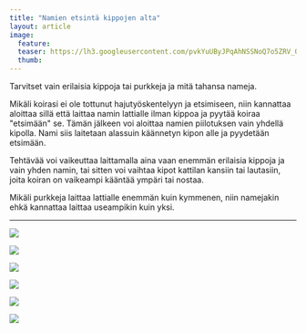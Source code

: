 ```yaml
---
title: "Namien etsintä kippojen alta"
layout: article
image:
  feature:
  teaser: https://lh3.googleusercontent.com/pvkYuUByJPqAhNSSNoQ7o5ZRV_O56mc6n5uc-0dgyvOgjwWvMmSQh4oRZrf1pT4l7YJYDAoLQBybTzpWwRsSqUQbvLBwtPgd1Plqgh3U1iOrQhtrJCxDrOJWjb48a_sI82Ch6xsdw6M8JwypsWkskPYAXtg79Mg-c-eJ-AJiR4Gin6yvqljNEGyfQIT9YTCOAgUQkvtaTUmHELQq7k7S5yJzJSgicYkcr_D8gntEQjzBeyWEGv9hn89jkRyF8OHZnKruhiUhR6M6oWiwchkvdG-MIwNGq650pFurlEqeQE4KY27ywq4gDryQhSo_MCcNXEF564qgs_YEw_PhE547ebHtvBU1r5k5lOSuEdMkX0pltLsON-66_b3TaWU_r0pkVaSVSWiMUVPiLbq_QNSvmG86SgGVzS3t2nKON6FgVhLLnun-ae2E24dYc8n1wmE7KI1IXMIeVHwVhbpIjxhVrcMglMdUhscW3EVXqbOGTBR2vaU2VrwUSdnMIyJX_h6Y9woLnw=w245
  thumb:
---
```


Tarvitset vain erilaisia kippoja tai purkkeja ja mitä tahansa nameja.

Mikäli koirasi ei ole tottunut hajutyöskentelyyn ja etsimiseen, niin kannattaa aloittaa sillä että laittaa namin lattialle ilman kippoa ja pyytää koiraa "etsimään" se. Tämän jälkeen voi aloittaa namien piilotuksen vain yhdellä kipolla. Nami siis laitetaan alassuin käännetyn kipon alle ja pyydetään etsimään.

Tehtävää voi vaikeuttaa laittamalla aina vaan enemmän erilaisia kippoja ja vain yhden namin, tai sitten voi vaihtaa kipot kattilan kansiin tai lautasiin, joita koiran on vaikeampi kääntää ympäri tai nostaa.

Mikäli purkkeja laittaa lattialle enemmän kuin kymmenen, niin namejakin ehkä kannattaa laittaa useampikin kuin yksi.

---

[![](https://lh3.googleusercontent.com/ke-f2cvLPNfsHJOfUP1z32LCWFibyB2uuZWEdsIvX9s=w800)](https://lh3.googleusercontent.com/ke-f2cvLPNfsHJOfUP1z32LCWFibyB2uuZWEdsIvX9s=s0)

[![](https://lh3.googleusercontent.com/FY4qHYCusHlhsZNEISNwhPTV9nhtsEdPTtS4on2WAT4=w800)](https://lh3.googleusercontent.com/FY4qHYCusHlhsZNEISNwhPTV9nhtsEdPTtS4on2WAT4=s0)

[![](https://lh3.googleusercontent.com/4IPG3Y0AHVGAKxbYUItYdv1FgVn4QmFmheOErm8oCf4=w800)](https://lh3.googleusercontent.com/4IPG3Y0AHVGAKxbYUItYdv1FgVn4QmFmheOErm8oCf4=s0)

[![](https://lh3.googleusercontent.com/qAYi9x-Rm2RMjvpnF2NxOLw3N8uMFztp2PEL5fU0PV5SEhfbB7zztYZZy3fpN8X2KpygySZwnUwi4cRkw7qW_zIkKLBPD4CtinAX7qdYg9KoxEddPT-wS74W0yKk_f39jvAxSsZ-EeDZ8u4aOlVRL49wTTq6ruKrMsKFjEK5H-ahKfka30EymJudDDPfPfMbEFiMC5tGV1ILqsNSjgV61M53Zk5BJJX3LuTk_xZuODsCAxaEQZKEdYZmKy287XoyknQjAJlFPYbS8romD4CWYHhJTDKdwET6ApR5FnxbxDnGwUk3eRdSJrWk4mGgTVti7KQMhDN0Sb2JhT5IcjZ_mNnN3qBNGuI6QbCpEWbCfcEGNf4LqVpB6ZjwxbfmDNd9oiBn6Tf_NakCrp51NsxxaDxMYnS3N4pv10Vj9AfhI-zIajCxvzf6M4ANUmO-_jANI1hVGXeD_GraUsgi1t2cv-yHEY4kA20suc7v14mXnkT-sCMIPcBNYVuVGGWKuKKMo03Hbw=w800)](https://lh3.googleusercontent.com/qAYi9x-Rm2RMjvpnF2NxOLw3N8uMFztp2PEL5fU0PV5SEhfbB7zztYZZy3fpN8X2KpygySZwnUwi4cRkw7qW_zIkKLBPD4CtinAX7qdYg9KoxEddPT-wS74W0yKk_f39jvAxSsZ-EeDZ8u4aOlVRL49wTTq6ruKrMsKFjEK5H-ahKfka30EymJudDDPfPfMbEFiMC5tGV1ILqsNSjgV61M53Zk5BJJX3LuTk_xZuODsCAxaEQZKEdYZmKy287XoyknQjAJlFPYbS8romD4CWYHhJTDKdwET6ApR5FnxbxDnGwUk3eRdSJrWk4mGgTVti7KQMhDN0Sb2JhT5IcjZ_mNnN3qBNGuI6QbCpEWbCfcEGNf4LqVpB6ZjwxbfmDNd9oiBn6Tf_NakCrp51NsxxaDxMYnS3N4pv10Vj9AfhI-zIajCxvzf6M4ANUmO-_jANI1hVGXeD_GraUsgi1t2cv-yHEY4kA20suc7v14mXnkT-sCMIPcBNYVuVGGWKuKKMo03Hbw=s0)

[![](https://lh3.googleusercontent.com/Doic4e6snE6pUw0eHC7HDshClPksnap_9M-GrhAD4zgNG-pxJ_QCIUEzdAigk2sHDCaUn4i_OzNA7bJaKskorxChRDREwwaGkMsYoWCxiIk-oD2uTyDXAj7dEzdrMSe-DH7pHy_IGOcGOIY72QadMs6GPZ65fa6O5P-vA39eBJ820c6Jf1G3HpebAWLwoHr8AGjbBTEdTH07eylxH-YTMc7NzE9p32MeXJQ3gqgdUlzjQnApZaTETSegaWZYZRRa-02EuVVQUwmeFozgHwv5lGErtUbZlqKfpJQr74K1U_O0Z0hjB2xX0UymbdCpqU0qgFgUZTG6c1pR0g-1QIzaZbgNnMKVq59XmnrqbyLt5pAIBS2Suhrk5-CWeBTxYYmNs1F1-zWJNvFXK7to5mf8IuWTF_NcLXDxWPvipmFDIi7SRiOEoZy7tSKOuf28utSfrZ_GBOcKQ6pBxnW64ODyCi80aCH_UDoC7tj-nnncdH6EGtpY2ECTZLZ94VBRFOLnhC4HqQ=w800)](https://lh3.googleusercontent.com/Doic4e6snE6pUw0eHC7HDshClPksnap_9M-GrhAD4zgNG-pxJ_QCIUEzdAigk2sHDCaUn4i_OzNA7bJaKskorxChRDREwwaGkMsYoWCxiIk-oD2uTyDXAj7dEzdrMSe-DH7pHy_IGOcGOIY72QadMs6GPZ65fa6O5P-vA39eBJ820c6Jf1G3HpebAWLwoHr8AGjbBTEdTH07eylxH-YTMc7NzE9p32MeXJQ3gqgdUlzjQnApZaTETSegaWZYZRRa-02EuVVQUwmeFozgHwv5lGErtUbZlqKfpJQr74K1U_O0Z0hjB2xX0UymbdCpqU0qgFgUZTG6c1pR0g-1QIzaZbgNnMKVq59XmnrqbyLt5pAIBS2Suhrk5-CWeBTxYYmNs1F1-zWJNvFXK7to5mf8IuWTF_NcLXDxWPvipmFDIi7SRiOEoZy7tSKOuf28utSfrZ_GBOcKQ6pBxnW64ODyCi80aCH_UDoC7tj-nnncdH6EGtpY2ECTZLZ94VBRFOLnhC4HqQ=s0)

[![](https://lh3.googleusercontent.com/lNJdDsQRCxh1qV2OKUQit969dDDeCIE-18VCJWM25_YX_tfkYgilRfCxySNP5pEMzS89LCZPixv_wruc4Li0muvCicc2kNV82R7ZEjuGhXX0twMsjicVWMtU3960Zw2XEaJ_sXiSE5DoJdUjbWsSG35DnSpiZyfavvdQIeoEW0mmDMgpRPEdFpM_DqoqIvuS-SFZffP5R48KDNLKJBcRs78uNa967VAUSQ9lyznCJJdVNc09irJbOfyb6WlTBcK43YsCeZqaFW2eovwRK-iXpV8_dCsv0FDZm4160FAyBGA2XiEd-HZVg_iYxjI8d1I_rOYsfWOIS_mDRkR00F3aW4bsJkHf4rXPLaHOBcIMnWJrvu4Q4QxX4ryuAexUdm7S9PaC2KX1o-qJQd6fVPRcnBF0yrJ-BBFeZlUv4E9f_XqjXqD8z80sK5vFb7tSYqTg_MIZZuKqHCV3fq9LPpklTtKfWMu0f6_PVDT49ak4uosiLXzS8zKYhhqjeUwcgWXxUH1DCw=w800)](https://lh3.googleusercontent.com/lNJdDsQRCxh1qV2OKUQit969dDDeCIE-18VCJWM25_YX_tfkYgilRfCxySNP5pEMzS89LCZPixv_wruc4Li0muvCicc2kNV82R7ZEjuGhXX0twMsjicVWMtU3960Zw2XEaJ_sXiSE5DoJdUjbWsSG35DnSpiZyfavvdQIeoEW0mmDMgpRPEdFpM_DqoqIvuS-SFZffP5R48KDNLKJBcRs78uNa967VAUSQ9lyznCJJdVNc09irJbOfyb6WlTBcK43YsCeZqaFW2eovwRK-iXpV8_dCsv0FDZm4160FAyBGA2XiEd-HZVg_iYxjI8d1I_rOYsfWOIS_mDRkR00F3aW4bsJkHf4rXPLaHOBcIMnWJrvu4Q4QxX4ryuAexUdm7S9PaC2KX1o-qJQd6fVPRcnBF0yrJ-BBFeZlUv4E9f_XqjXqD8z80sK5vFb7tSYqTg_MIZZuKqHCV3fq9LPpklTtKfWMu0f6_PVDT49ak4uosiLXzS8zKYhhqjeUwcgWXxUH1DCw=s0)
